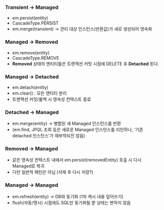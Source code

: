 ### Transient → Managed

- em.persist(entity)
- CascadeType.PERSIST
- em.merge(transient) → 관리 대상 인스턴스(반환값)가 새로 생성되어 영속화

### Managed → Removed

- em.remove(entity)
- CascadeType.REMOVE
- **Removed** 상태의 엔티티들은 트랜잭션 커밋 시점에 DELETE 후 **Detached** 된다.

### Managed → Detached

- em.detach(entity)
- em.clear() : 모든 엔티티 분리
- 트랜잭션 커밋/롤백 시 영속성 컨텍스트 종료

### Detached → Managed

- em.merge(entity) → 병합된 새 Managed 인스턴스를 반환
- (em.find, JPQL 조회 등은 새로운 Managed 인스턴스를 리턴하나, ‘기존 detached 인스턴스’가 재부착되진 않음)

### Removed → Managed

- 같은 영속성 컨텍스트 내에서 em.persist(removedEntity) 호출 시 다시 Managed로 복귀
- 다만 일반적 패턴은 아님 (삭제 후 다시 저장?)

### Managed → Managed

- em.refresh(entity) → DB와 동기화 (1차 캐시 내용 덮어쓰기)
- flush(자동/명시) 시점에도 SQL만 동기화될 뿐 상태는 변하지 않음